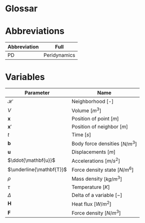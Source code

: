 # Glossar

# Abbreviations
| Abbreviation | Full |
|---|---|
| PD | Peridynamics |
# Variables
| Parameter|Name |
|---|---|
| $\mathcal{H}$| Neighborhood [-]|
| $V$| Volume $\left[m^3\right]$|
| $\mathbf{x}$| Position of point $\left[m\right]$|
| $\mathbf{x}'$| Position of neighbor $\left[m\right]$|
| $t$| Time $\left[s\right]$ |
| $\mathbf{b}$| Body force densities $\left[N/m^3\right]$ |
| $\mathbf{u}$| Displacements $\left[m\right]$ |
| $\ddot{\mathbf{u}}$| Accelerations $\left[m/s^2\right]$ |
| $\underline{\mathbf{T}}$| Force density state $\left[N/m^6\right]$ |
| $\rho$| Mass density $\left[kg/m^3\right]$|
| $\tau$| Temperature $\left[K\right]$|
| $\Delta$| Delta of a variable $\left[-\right]$|
| $\mathbf{H}$| Heat flux $\left[W/m^2\right]$|
| $\mathbf{F}$| Force density $\left[N/m^3\right]$|